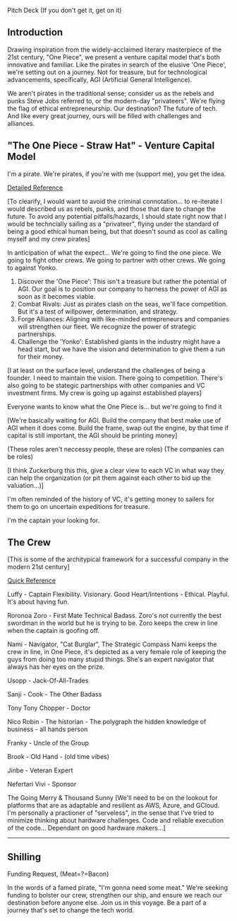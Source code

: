 Pitch Deck (If you don't get it, get on it)

## Introduction

Drawing inspiration from the widely-acclaimed literary masterpiece of the 21st century, "One Piece", we present a venture capital model that's both innovative and familiar. Like the pirates in search of the elusive 'One Piece', we're setting out on a journey. Not for treasure, but for technological advancements, specifically, AGI (Artificial General Intelligence).

We aren't pirates in the traditional sense; consider us as the rebels and punks Steve Jobs referred to, or the modern-day "privateers". We're flying the flag of ethical entrepreneurship. Our destination? The future of tech. And like every great journey, ours will be filled with challenges and alliances.

## "The One Piece - Straw Hat" - Venture Capital Model

I'm a pirate. We're pirates, if you're with me (support me), you get the idea.

[Detailed Reference](<Pitches/a16z.md>)

[To clearify, I would want to avoid the criminal connotation... to re-iterate I would described us as rebels, punks, and those that dare to change the future. To avoid any potential pitfalls/hazards, I should state right now that I would be techncially sailing as a "privateer", flying under the standard of being a good ethical human being, but that doesn't sound as cool as calling myself and my crew pirates]

In anticipation of what the expect...
We're going to find the one piece.
We going to fight other crews.
We going to partner with other crews.
We going to against Yonko.

1) Discover the 'One Piece': This isn't a treasure but rather the potential of AGI. Our goal is to position our company to harness the power of AGI as soon as it becomes viable.
2) Combat Rivals: Just as pirates clash on the seas, we'll face competition. But it's a test of willpower, determination, and strategy.
3) Forge Alliances: Aligning with like-minded entrepreneurs and companies will strengthen our fleet. We recognize the power of strategic partnerships.
4) Challenge the 'Yonko': Established giants in the industry might have a head start, but we have the vision and determination to give them a run for their money.

[I at least on the surface level, understand the challenges of being a founder. I need to maintain the vision. There going to competition. There's also going to be stategic partnerships with other companies and VC investment firms. My crew is going up against established players]

Everyone wants to know what the One Piece is... but we're going to find it

[We're basically waiting for AGI. Build the company that best make use of AGI when it does come. Build the frame, swap out the engine, by that time if capital is still important, the AGI should be printing money]

(These roles aren't neccessy people, these are roles)
(The companies can be roles)

[I think Zuckerburg this this, give a clear view to each VC in what way they can help the organization (or pit them against each other to bid up the valuation...)]

I'm often reminded of the history of VC, it's getting money to sailers for them to go on uncertain expeditions for treasure.

I'm the captain your looking for.

## The Crew

[This is some of the architypical framework for a successful company in the modern 21st century]

[Quick Reference](https://replit.com/@joexu22/Crew#OnePieceModel/000%20-%20Navigation.md)

Luffy - Captain
Flexibility. Visionary. Good Heart/Intentions - Ethical. Playful. It's about having fun.
	
Roronoa Zoro - First Mate
Technical Badass. Zoro's not currently the best swordman in the world but he is trying to be. Zoro keeps the crew in line when the captain is goofing off.

Nami - Navigator, "Cat Burglar", The Strategic Compass
Nami keeps the crew in line, in One Piece, it's depicted as a very female role of keeping the guys from doing too many stupid things. She's an expert navigator that always has her eyes on the prize.

Usopp - Jack-Of-All-Trades

Sanji - Cook - The Other Badass

Tony Tony Chopper - Doctor

Nico Robin - The historian - The polygraph the hidden knowledge of business - all hands person

Franky - Uncle of the Group

Brook - Old Hand - (old time vibes)

Jinbe - Veteran Expert

Nefertari Vivi - Sponsor

The Going Merry & Thousand Sunny
[We'll need to be on the lookout for platforms that are as adaptable and resilient as AWS, Azure, and GCloud. I'm personally a practioner of "serveless", in the sense that I've tried to minimize thinking about hardware challenges. Code and reliable execution of the code... Dependant on good hardware makers...]

---

## Shilling

Funding Request, (Meat=?=Bacon)

In the words of a famed pirate, "I'm gonna need some meat." We're seeking funding to bolster our crew, strengthen our ship, and ensure we reach our destination before anyone else. Join us in this voyage. Be a part of a journey that's set to change the tech world.
